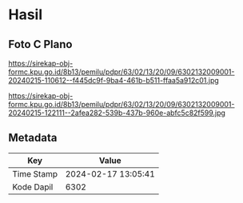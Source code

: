 # Hasil

## Foto C Plano

https://sirekap-obj-formc.kpu.go.id/8b13/pemilu/pdpr/63/02/13/20/09/6302132009001-20240215-110612--f445dc9f-9ba4-461b-b511-ffaa5a912c01.jpg

https://sirekap-obj-formc.kpu.go.id/8b13/pemilu/pdpr/63/02/13/20/09/6302132009001-20240215-122111--2afea282-539b-437b-960e-abfc5c82f599.jpg


## Metadata

| Key        | Value               |
| ---------- | ------------------- |
| Time Stamp | 2024-02-17 13:05:41 |
| Kode Dapil | 6302                |



